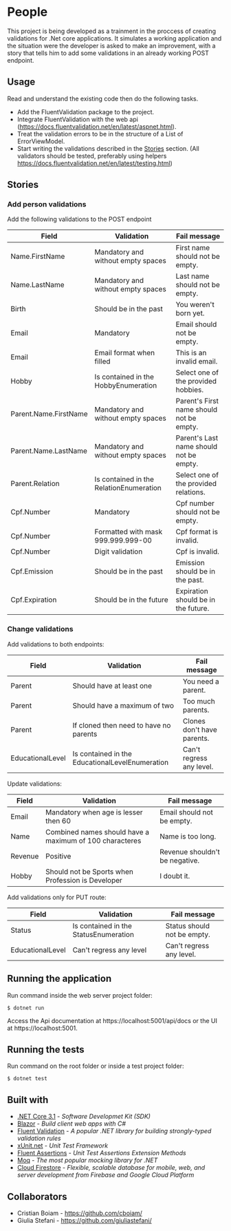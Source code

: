 # People

This project is being developed as a trainment in the proccess of creating validations for .Net core applications. It simulates a working application and the situation were the developer is asked to make an improvement, with a story that tells him to add some validations in an already working POST endpoint.

## Usage

Read and understand the existing code then do the following tasks.

- Add the FluentValidation package to the project.
- Integrate FluentValidation with the web api (https://docs.fluentvalidation.net/en/latest/aspnet.html).
- Treat the validation errors to be in the structure of a List of ErrorViewModel.
- Start writing the validations described in the [Stories](#Stories) section. (All validators should be tested, preferably using helpers https://docs.fluentvalidation.net/en/latest/testing.html)

## Stories

### Add person validations

Add the following validations to the POST endpoint

| Field                 | Validation                                              | Fail message                             |
| --------------------- | ------------------------------------------------------- | ---------------------------------------- |
| Name.FirstName        | Mandatory and without empty spaces                      | First name should not be empty.          |
| Name.LastName         | Mandatory and without empty spaces                      | Last name should not be empty.           |
| Birth                 | Should be in the past                                   | You weren't born yet.                    |
| Email                 | Mandatory                                               | Email should not be empty.               |
| Email                 | Email format when filled                                | This is an invalid email.                |
| Hobby                 | Is contained in the HobbyEnumeration                    | Select one of the provided hobbies.      |
| Parent.Name.FirstName | Mandatory and without empty spaces                      | Parent's First name should not be empty. |
| Parent.Name.LastName  | Mandatory and without empty spaces                      | Parent's Last name should not be empty.  |
| Parent.Relation       | Is contained in the RelationEnumeration                 | Select one of the provided relations.    |
| Cpf.Number            | Mandatory                                               | Cpf number should not be empty.          |
| Cpf.Number            | Formatted with mask 999.999.999-00                      | Cpf format is invalid.                   |
| Cpf.Number            | Digit validation                                        | Cpf is invalid.                          |
| Cpf.Emission          | Should be in the past                                   | Emission should be in the past.          |
| Cpf.Expiration        | Should be in the future                                 | Expiration should be in the future.      |

### Change validations

Add validations to both endpoints:

| Field            | Validation                                       | Fail message                |
| ---------------- | ------------------------------------------------ | --------------------------- |
| Parent           | Should have at least one                         | You need a parent.          |
| Parent           | Should have a maximum of two                     | Too much parents.           |
| Parent           | If cloned then need to have no parents           | Clones don't have parents.  |
| EducationalLevel | Is contained in the EducationalLevelEnumeration  | Can't regress any level.    |


Update validations:

| Field                 | Validation                                              | Fail message                             |
| --------------------- | ------------------------------------------------------- | ---------------------------------------- |
| Email                 | Mandatory when age is lesser then 60                    | Email should not be empty.               |
| Name                  | Combined names should have a maximum of 100 characteres | Name is too long.                        |
| Revenue               | Positive                                                | Revenue shouldn't be negative.           |
| Hobby                 | Should not be Sports when Profession is Developer       | I doubt it.                              |

Add validations only for PUT route:

| Field            | Validation                                             | Fail message                |
| ---------------- | ------------------------------------------------------ | --------------------------- |
| Status           | Is contained in the StatusEnumeration                  | Status should not be empty. |
| EducationalLevel | Can't regress any level                                | Can't regress any level.    |


## Running the application

Run command inside the web server project folder:

```
$ dotnet run
```

Access the Api documentation at https://localhost:5001/api/docs or the UI at https://localhost:5001.

## Running the tests

Run command on the root folder or inside a test project folder:

```
$ dotnet test
```

## Built with

- [.NET Core 3.1](https://dotnet.microsoft.com/download/dotnet-core/3.1) - _Software Developmet Kit (SDK)_
- [Blazor](http://blazor.net/) - _Build client web apps with C#_
- [Fluent Validation](https://fluentvalidation.net/) - _A popular .NET library for building strongly-typed validation rules_
- [xUnit.net](https://xunit.net/) - _Unit Test Framework_
- [Fluent Assertions](https://fluentassertions.com/) - _Unit Test Assertions Extension Methods_
- [Moq](https://github.com/moq/moq4) - _The most popular mocking library for .NET_
- [Cloud Firestore](https://googleapis.github.io/google-cloud-dotnet/docs/Google.Cloud.Firestore/) - _Flexible, scalable database for mobile, web, and server development from Firebase and Google Cloud Platform_

## Collaborators

- Cristian Boiam - https://github.com/cboiam/
- Giulia Stefani - https://github.com/giuliastefani/
